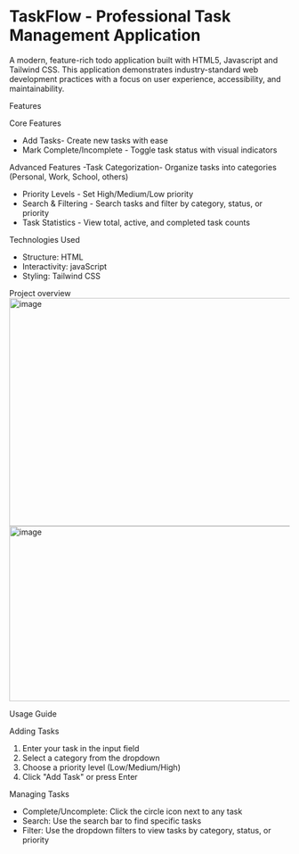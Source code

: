 # TaskFlow - Professional Task Management Application

A modern, feature-rich todo application built with HTML5, Javascript and Tailwind CSS. This application demonstrates industry-standard web development practices with a focus on user experience, accessibility, and maintainability.

Features

Core Features

- Add Tasks- Create new tasks with ease
- Mark Complete/Incomplete - Toggle task status with visual indicators

Advanced Features
-Task Categorization- Organize tasks into categories (Personal, Work, School, others)
- Priority Levels - Set High/Medium/Low priority
- Search & Filtering - Search tasks and filter by category, status, or priority
- Task Statistics - View total, active, and completed task counts

Technologies Used

- Structure: HTML
- Interactivity: javaScript
- Styling: Tailwind CSS

Project overview
<img width="947" height="409" alt="image" src="https://github.com/user-attachments/assets/0a67fb55-5276-469d-b2bf-8ba09cf1b2e6" />
<img width="944" height="314" alt="image" src="https://github.com/user-attachments/assets/631a1a79-f16b-42e3-b7b2-9e4755d7fef0" />

Usage Guide

Adding Tasks

1. Enter your task in the input field
2. Select a category from the dropdown
3. Choose a priority level (Low/Medium/High)
4. Click "Add Task" or press Enter

Managing Tasks

- Complete/Uncomplete: Click the circle icon next to any task
- Search: Use the search bar to find specific tasks
- Filter: Use the dropdown filters to view tasks by category, status, or priority

